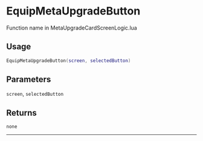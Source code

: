 # EquipMetaUpgradeButton
Function name in MetaUpgradeCardScreenLogic.lua
## Usage
```lua
EquipMetaUpgradeButton(screen, selectedButton)
```
## Parameters
`screen`, `selectedButton`
## Returns
`none`

---